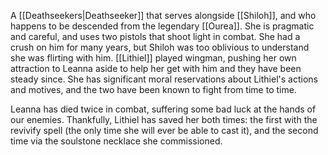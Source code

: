 A [[Deathseekers|Deathseeker]] that serves alongside [[Shiloh]], and who happens to be descended from the legendary [[Ourea]]. She is pragmatic and careful, and uses two pistols that shoot light in combat. She had a crush on him for many years, but Shiloh was too oblivious to understand she was flirting with him. [[Lithiel]] played wingman, pushing her own attraction to Leanna aside to help her get with him and they have been steady since. She has significant moral reservations about Lithiel's actions and motives, and the two have been known to fight from time to time.

Leanna has died twice in combat, suffering some bad luck at the hands of our enemies. Thankfully, Lithiel has saved her both times: the first with the revivify spell (the only time she will ever be able to cast it), and the second time via the soulstone necklace she commissioned. 